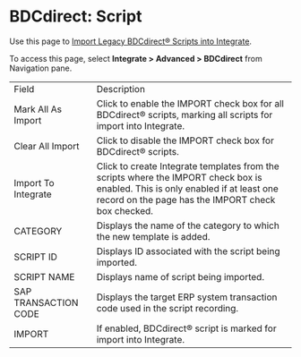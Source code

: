 # BDCdirect: Script

<div class="use">

Use this page to [Import Legacy BDCdirect® Scripts into
Integrate](../Use_Cases/ImportLegacyBDCdirectScripts.htm).

</div>

To access this page, select <span style="font-weight: bold;">Integrate
\> Advanced \> BDCdirect</span> from Navigation
pane.

|                      |                                                                                                                                                                                       |
| -------------------- | ------------------------------------------------------------------------------------------------------------------------------------------------------------------------------------- |
| Field                | Description                                                                                                                                                                           |
| Mark All As Import   | Click to enable the IMPORT check box for all BDCdirect® scripts, marking all scripts for import into Integrate.                                                                       |
| Clear All Import     | Click to disable the IMPORT check box for BDCdirect® scripts.                                                                                                                         |
| Import To Integrate  | Click to create Integrate templates from the scripts where the IMPORT check box is enabled. This is only enabled if at least one record on the page has the IMPORT check box checked. |
| CATEGORY             | Displays the name of the category to which the new template is added.                                                                                                                 |
| SCRIPT ID            | Displays ID associated with the script being imported.                                                                                                                                |
| SCRIPT NAME          | Displays name of script being imported.                                                                                                                                               |
| SAP TRANSACTION CODE | Displays the target ERP system transaction code used in the script recording.                                                                                                         |
| IMPORT               | If enabled, BDCdirect® script is marked for import into Integrate.                                                                                                                    |
